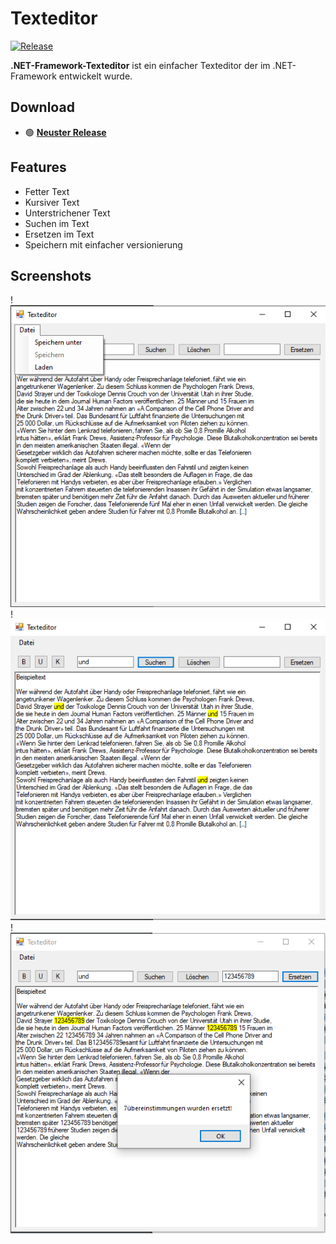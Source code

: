 ﻿# Texteditor
[![Release](https://img.shields.io/github/release/derech1e/.NET-Framework-Texteditor.svg)](https://github.com/derech1e/.NET-Framework-Texteditor/releases)

**.NET-Framework-Texteditor** ist ein einfacher Texteditor der im .NET-Framework entwickelt wurde.

## Download

- 🟢 **[Neuster Release](https://github.com/derech1e/.NET-Framework-Texteditor/releases/latest)**

## Features

- Fetter Text
- Kursiver Text
- Unterstrichener Text
- Suchen im Text
- Ersetzen im Text
- Speichern mit einfacher versionierung

## Screenshots

!![menubar](.assets/menubar.png)
!![search](.assets/search.png)
!![replace](.assets/replace.png)